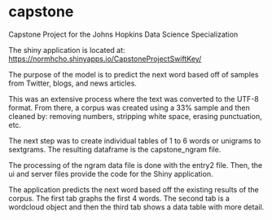 # capstone
Capstone Project for the Johns Hopkins Data Science Specialization 

The shiny application is located at: https://normhcho.shinyapps.io/CapstoneProjectSwiftKey/

The purpose of the model is to predict the next word based off of samples from Twitter, blogs, and news articles.

This was an extensive process where the text was converted to the UTF-8 format.  From there, a corpus was created using a 33% sample and then cleaned by:  removing numbers, stripping white space, erasing punctuation, etc.

The next step was to create individual tables of 1 to 6 words or unigrams to sextgrams.  The resulting dataframe is the capstone_ngram file.

The processing of the ngram data file is done with the entry2 file.  Then, the ui and server files provide the code for the Shiny application.

The application predicts the next word based off the existing results of the corpus.  The first tab graphs the first 4 words.  The second tab is a wordcloud object and then the third tab shows a data table with more detail.




